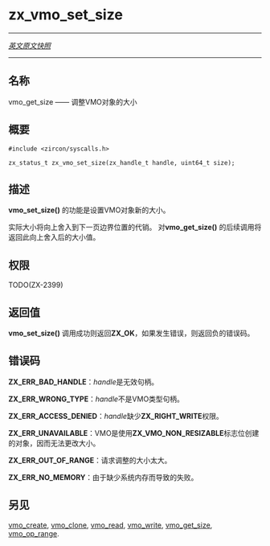 # zx_vmo_set_size
---

[*英文原文快照*](https://github.com/fuchsia-mirror/zircon/blob/679b2f9ea950d56a34c40a808dc78a9d45db0917/docs/syscalls/vmo_set_size.md)

---
<!-- ## NAME -->
## 名称

<!-- vmo_set_size - resize a VMO object -->
vmo_get_size —— 调整VMO对象的大小

<!-- ## SYNOPSIS -->
## 概要

```
#include <zircon/syscalls.h>

zx_status_t zx_vmo_set_size(zx_handle_t handle, uint64_t size);

```

<!-- ## DESCRIPTION -->
## 描述

<!-- **vmo_set_size**() sets the new size of a VMO object. -->
**vmo_set_size()** 的功能是设置VMO对象新的大小。

<!-- The size will be rounded up to the next page size boundary.
Subsequent calls to **vmo_get_size**() will return the rounded up size. -->
实际大小将向上舍入到下一页边界位置的代销。 
对**vmo_get_size()** 的后续调用将返回此向上舍入后的大小值。

<!-- ## RIGHTS -->
## 权限

TODO(ZX-2399)

<!-- ## RETURN VALUE -->
## 返回值

<!-- **vmo_set_size**() returns **ZX_OK** on success. In the event
of failure, a negative error value is returned. -->
**vmo_set_size()** 调用成功则返回**ZX_OK**，如果发生错误，则返回负的错误码。

<!-- ## ERRORS -->
## 错误码

<!-- **ZX_ERR_BAD_HANDLE**  *handle* is not a valid handle. -->
**ZX_ERR_BAD_HANDLE**：*handle*是无效句柄。

<!-- **ZX_ERR_WRONG_TYPE**  *handle* is not a VMO handle. -->
**ZX_ERR_WRONG_TYPE**：*handle*不是VMO类型句柄。

<!-- **ZX_ERR_ACCESS_DENIED**  *handle* does not have the **ZX_RIGHT_WRITE** right. -->
**ZX_ERR_ACCESS_DENIED**：*handle*缺少**ZX_RIGHT_WRITE**权限。

<!-- **ZX_ERR_UNAVAILABLE** The VMO was created with **ZX_VMO_NON_RESIZABLE** option. -->
**ZX_ERR_UNAVAILABLE**：VMO是使用**ZX_VMO_NON_RESIZABLE**标志位创建的对象，因而无法更改大小。

<!-- **ZX_ERR_OUT_OF_RANGE**  Requested size is too large. -->
**ZX_ERR_OUT_OF_RANGE**：请求调整的大小太大。

<!-- **ZX_ERR_NO_MEMORY**  Failure due to lack of system memory. -->
**ZX_ERR_NO_MEMORY**：由于缺少系统内存而导致的失败。

<!-- ## SEE ALSO -->
## 另见

[vmo_create](vmo_create.md),
[vmo_clone](vmo_clone.md),
[vmo_read](vmo_read.md),
[vmo_write](vmo_write.md),
[vmo_get_size](vmo_get_size.md),
[vmo_op_range](vmo_op_range.md).
